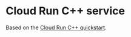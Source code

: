 # Cloud Run C++ service

Based on the [Cloud Run C++ quickstart](https://cloud.google.com/run/docs/quickstarts/build-and-deploy/cpp).
